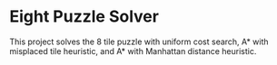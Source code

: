 # Eight Puzzle Solver

This project solves the 8 tile puzzle with uniform cost search, A* with misplaced tile heuristic, and A* with Manhattan distance heuristic.

